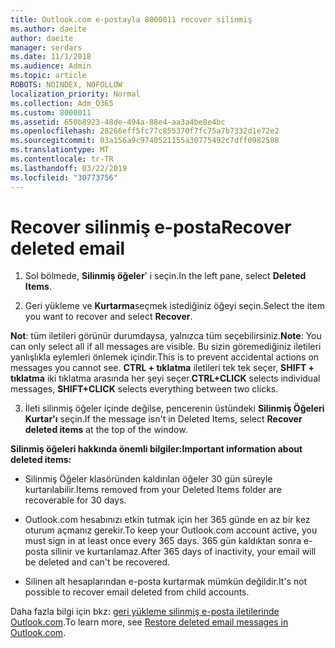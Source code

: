 ```yaml
---
title: Outlook.com e-postayla 8000011 recover silinmiş
ms.author: daeite
author: daeite
manager: serdars
ms.date: 11/1/2018
ms.audience: Admin
ms.topic: article
ROBOTS: NOINDEX, NOFOLLOW
localization_priority: Normal
ms.collection: Adm_O365
ms.custom: 8000011
ms.assetid: 650b8923-48de-494a-88e4-aa3a4be8e4bc
ms.openlocfilehash: 28266eff5fc77c855370f7fc75a7b7332d1e72e2
ms.sourcegitcommit: 03a156a9c9740521155a30775492c7dff0982588
ms.translationtype: MT
ms.contentlocale: tr-TR
ms.lasthandoff: 03/22/2019
ms.locfileid: "30773756"
---
```

# <a name="recover-deleted-email"></a><span data-ttu-id="d26b8-102">Recover silinmiş e-posta</span><span class="sxs-lookup"><span data-stu-id="d26b8-102">Recover deleted email</span></span>

1. <span data-ttu-id="d26b8-103">Sol bölmede, **Silinmiş öğeler**' i seçin.</span><span class="sxs-lookup"><span data-stu-id="d26b8-103">In the left pane, select **Deleted Items**.</span></span> 
    
2. <span data-ttu-id="d26b8-104">Geri yükleme ve **Kurtarma**seçmek istediğiniz öğeyi seçin.</span><span class="sxs-lookup"><span data-stu-id="d26b8-104">Select the item you want to recover and select **Recover**.</span></span> 
  
 <span data-ttu-id="d26b8-105">**Not**: tüm iletileri görünür durumdaysa, yalnızca tüm seçebilirsiniz.</span><span class="sxs-lookup"><span data-stu-id="d26b8-105">**Note**: You can only select all if all messages are visible.</span></span> <span data-ttu-id="d26b8-106">Bu sizin göremediğiniz iletileri yanlışlıkla eylemleri önlemek içindir.</span><span class="sxs-lookup"><span data-stu-id="d26b8-106">This is to prevent accidental actions on messages you cannot see.</span></span> <span data-ttu-id="d26b8-107">**CTRL + tıklatma** iletileri tek tek seçer, **SHIFT + tıklatma** iki tıklatma arasında her şeyi seçer.</span><span class="sxs-lookup"><span data-stu-id="d26b8-107">**CTRL+CLICK** selects individual messages, **SHIFT+CLICK** selects everything between two clicks.</span></span> 
    
3. <span data-ttu-id="d26b8-108">İleti silinmiş öğeler içinde değilse, pencerenin üstündeki **Silinmiş Öğeleri Kurtar'ı** seçin.</span><span class="sxs-lookup"><span data-stu-id="d26b8-108">If the message isn't in Deleted Items, select **Recover deleted items** at the top of the window.</span></span> 
    
 <span data-ttu-id="d26b8-109">**Silinmiş öğeleri hakkında önemli bilgiler:**</span><span class="sxs-lookup"><span data-stu-id="d26b8-109">**Important information about deleted items:**</span></span>
  
- <span data-ttu-id="d26b8-110">Silinmiş Öğeler klasöründen kaldırılan öğeler 30 gün süreyle kurtarılabilir.</span><span class="sxs-lookup"><span data-stu-id="d26b8-110">Items removed from your Deleted Items folder are recoverable for 30 days.</span></span>
    
- <span data-ttu-id="d26b8-111">Outlook.com hesabınızı etkin tutmak için her 365 günde en az bir kez oturum açmanız gerekir.</span><span class="sxs-lookup"><span data-stu-id="d26b8-111">To keep your Outlook.com account active, you must sign in at least once every 365 days.</span></span> <span data-ttu-id="d26b8-112">365 gün kaldıktan sonra e-posta silinir ve kurtarılamaz.</span><span class="sxs-lookup"><span data-stu-id="d26b8-112">After 365 days of inactivity, your email will be deleted and can't be recovered.</span></span>
    
- <span data-ttu-id="d26b8-113">Silinen alt hesaplarından e-posta kurtarmak mümkün değildir.</span><span class="sxs-lookup"><span data-stu-id="d26b8-113">It's not possible to recover email deleted from child accounts.</span></span>
    
<span data-ttu-id="d26b8-114">Daha fazla bilgi için bkz: [geri yükleme silinmiş e-posta iletilerinde Outlook.com](https://go.microsoft.com/fwlink/p/?linkid=873117).</span><span class="sxs-lookup"><span data-stu-id="d26b8-114">To learn more, see [Restore deleted email messages in Outlook.com](https://go.microsoft.com/fwlink/p/?linkid=873117).</span></span>
  

